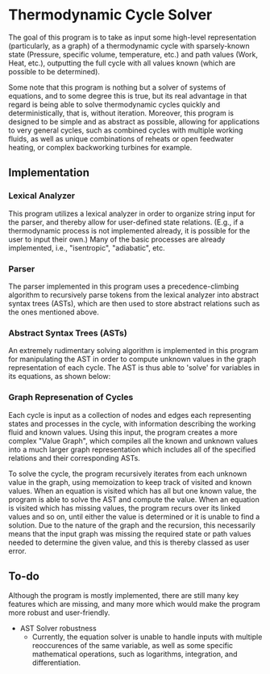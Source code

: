 # Thermodynamic Cycle Solver

The goal of this program is to take as input some high-level representation (particularly, as a graph) of a thermodynamic cycle with sparsely-known state (Pressure, specific volume, temperature, etc.) and path values (Work, Heat, etc.), outputting the full cycle with all values known (which are possible to be determined).

Some note that this program is nothing but a solver of systems of equations, and to some degree this is true, but its real advantage in that regard is being able to solve thermodynamic cycles quickly and deterministically, that is, without iteration. Moreover, this program is designed to be simple and as abstract as possible, allowing for applications to very general cycles, such as combined cycles with multiple working fluids, as well as unique combinations of reheats or open feedwater heating, or complex backworking turbines for example. 

## Implementation

### Lexical Analyzer

This program utilizes a lexical analyzer in order to organize string input for the parser, and thereby allow for user-defined state relations. (E.g., if a thermodynamic process is not implemented already, it is possible for the user to input their own.) Many of the basic processes are already implemented, i.e., "isentropic", "adiabatic", etc.

### Parser

The parser implemented in this program uses a precedence-climbing algorithm to recursively parse tokens from the lexical analyzer into abstract syntax trees (ASTs), which are then used to store abstract relations such as the ones mentioned above.

### Abstract Syntax Trees (ASTs)

An extremely rudimentary solving algorithm is implemented in this program for manipulating the AST in order to compute unknown values in the graph representation of each cycle. The AST is thus able to 'solve' for variables in its equations, as shown below:

### Graph Represenation of Cycles

Each cycle is input as a collection of nodes and edges each representing states and processes in the cycle, with information describing the working fluid and known values. Using this input, the program creates a more complex "Value Graph", which compiles all the known and unknown values into a much larger graph representation which includes all of the specified relations and their corresponding ASTs.

To solve the cycle, the program recursively iterates from each unknown value in the graph, using memoization to keep track of visited and known values. When an equation is visited which has all but one known value, the program is able to solve the AST and compute the value. When an equation is visited which has missing values, the program recurs over its linked values and so on, until either the value is determined or it is unable to find a solution. Due to the nature of the graph and the recursion, this necessarily means that the input graph was missing the required state or path values needed to determine the given value, and this is thereby classed as user error.

## To-do

Although the program is mostly implemented, there are still many key features which are missing, and many more which would make the program more robust and user-friendly.

- AST Solver robustness
    - Currently, the equation solver is unable to handle inputs with multiple reoccurences of the same variable, as well as some specific mathematical operations, such as logarithms, integration, and differentiation.